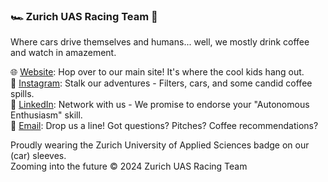 ### 🏎️ Zurich UAS Racing Team 🏁
Where cars drive themselves and humans... well, we mostly drink coffee and watch in amazement.

🌐 [Website](https://zurichuasracing.ch): Hop over to our main site! It's where the cool kids hang out.</br>
📸 [Instagram](https://www.instagram.com/zurichuasracing/): Stalk our adventures - Filters, cars, and some candid coffee spills.</br>
🔗 [LinkedIn](https://ch.linkedin.com/company/zurich-uas-racing): Network with us - We promise to endorse your "Autonomous Enthusiasm" skill.</br>
📧 [Email](mailto:info@zurichuasracing.ch): Drop us a line! Got questions? Pitches? Coffee recommendations?</br>

Proudly wearing the Zurich University of Applied Sciences badge on our (car) sleeves. </br>
Zooming into the future © 2024 Zurich UAS Racing Team
